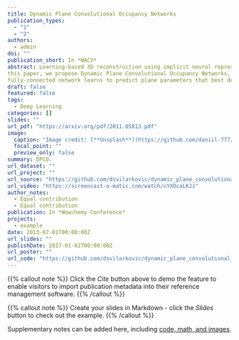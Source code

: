 ```yaml
---
title: Dynamic Plane Convolutional Occupancy Networks
publication_types:
  - "1"
  - "2"
authors:
  - admin
doi: ""
publication_short: In *WACV*
abstract: Learning-based 3D reconstruction using implicit neural representations has shown promising progress not only at the object level but also in more complicated scenes. In
this paper, we propose Dynamic Plane Convolutional Occupancy Networks, a novel implicit representation pushing further the quality of 3D surface reconstruction. The input noisy point clouds are encoded into per-point features that are projected onto multiple 2D dynamic planes. A
fully-connected network learns to predict plane parameters that best describe the shapes of objects or scenes. To further exploit translational equivariance, convolutional neural networks are applied to process the plane features. Our method shows superior performance in surface reconstruction from unoriented point clouds in ShapeNet as well as an indoor scene dataset. Moreover, we also provide interesting observations on the distribution of learned dynamic planes.
draft: false
featured: false
tags:
  - Deep Learning
categories: []
slides: ""
url_pdf: "https://arxiv.org/pdf/2011.05813.pdf"
image:
  caption: "Image credit: [**Unsplash**](https://github.com/daniil-777/demtsev.github.io/tree/master/static/media/dpco.png)"
  focal_point: ""
  preview_only: false
summary: DPCO.
url_dataset: ""
url_project: ""
url_source: "https://github.com/dsvilarkovic/dynamic_plane_convolutional_onet"
url_video: "https://screencast-o-matic.com/watch/cYXOcaLKJz"
author_notes:
  - Equal contribution
  - Equal contribution
publication: In *Wowchemy Conference*
projects:
  - example
date: 2013-07-01T00:00:00Z
url_slides: ""
publishDate: 2017-01-01T00:00:00Z
url_poster: ""
url_code: "https://github.com/dsvilarkovic/dynamic_plane_convolutional_onet"
---
```


{{% callout note %}}
Click the *Cite* button above to demo the feature to enable visitors to import publication metadata into their reference management software.
{{% /callout %}}

{{% callout note %}}
Create your slides in Markdown - click the *Slides* button to check out the example.
{{% /callout %}}

Supplementary notes can be added here, including [code, math, and images](https://wowchemy.com/docs/writing-markdown-latex/).
